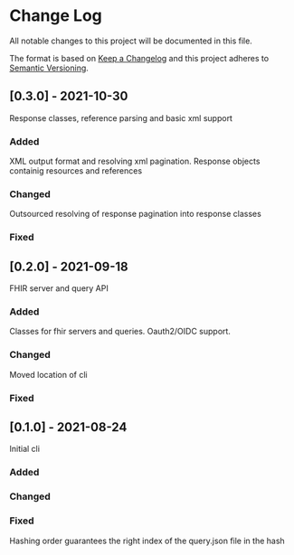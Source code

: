 # Change Log
All notable changes to this project will be documented in this file.

The format is based on [Keep a Changelog](http://keepachangelog.com/)
and this project adheres to [Semantic Versioning](http://semver.org/).


## [0.3.0] - 2021-10-30
Response classes, reference parsing and basic xml support
### Added
XML output format and resolving xml pagination. Response objects containig resources and references

### Changed

Outsourced resolving of response pagination into response classes

### Fixed


## [0.2.0] - 2021-09-18
FHIR server and query API
### Added
Classes for fhir servers and queries. Oauth2/OIDC support. 
### Changed

Moved location of cli
### Fixed



## [0.1.0] - 2021-08-24

Initial cli

### Added

### Changed

### Fixed
Hashing order guarantees the right index of the query.json file in the hash
